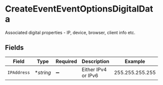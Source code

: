 # CreateEventEventOptionsDigitalData

Associated digital properties - IP, device, browser, client info etc.


## Fields

| Field               | Type                | Required            | Description         | Example             |
| ------------------- | ------------------- | ------------------- | ------------------- | ------------------- |
| `IPAddress`         | **string*           | :heavy_minus_sign:  | Either IPv4 or IPv6 | 255.255.255.255     |